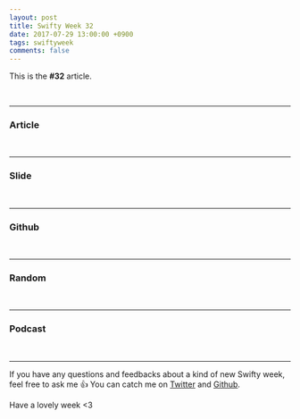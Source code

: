 ```yaml
---
layout: post
title: Swifty Week 32
date: 2017-07-29 13:00:00 +0900
tags: swiftyweek
comments: false
---
```


This is the **#32** article. 

<br>

---

### Article

<br>

---

### Slide

<br>

---

### Github

<br>

---

### Random

<br>

---

### Podcast

<br>

---

If you have any questions and feedbacks about a kind of new Swifty week, feel free to ask me :+1:
You can catch me on [Twitter](https://twitter.com/pixyzehn) and [Github](https://github.com/pixyzehn).

Have a lovely week <3


